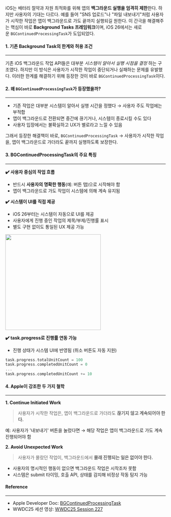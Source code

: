 
iOS는 배터리 절약과 자원 최적화를 위해 앱의 **백그라운드 실행을 엄격히 제한**한다. 하지만 사용자의 기대는 다르다. 예를 들어 "SNS 업로드"나 "파일 내보내기"처럼 사용자가 시작한 작업은 앱이 백그라운드로 가도 끝까지 실행되길 원한다. 이 간극을 해결해주는 핵심이 바로 **Background Tasks 프레임워크**이며, iOS 26에서는 새로운 `BGContinuedProcessingTask`가 도입되었다.


#### 1. 기존 Background Task의 한계와 허용 조건
---
기존 iOS 백그라운드 작업 API들은 대부분 *시스템이 알아서 실행 시점을 결정* 하는 구조였다. 하지만 이 방식은 사용자가 시작한 작업이 중단되거나 실패하는 문제를 유발했다.
이러한 한계를 해결하기 위해 등장한 것이 바로 `BGContinuedProcessingTask`이다.


#### 2. 왜 `BGContinuedProcessingTask`가 등장했을까?
---
- 기존 작업은 대부분 시스템이 알아서 실행 시간을 정했다 → 사용자 주도 작업에는 부적합
- 앱이 백그라운드로 전환되면 중간에 끊기거나, 시스템이 종료시킬 수도 있다
- 사용자 입장에서는 불확실하고 UX가 별로라고 느낄 수 있음

그래서 등장한 해결책이 바로, `BGContinuedProcessingTask` → 사용자가 시작한 작업을, 앱이 백그라운드로 가더라도 끝까지 실행하도록 보장한다.


#### 3. BGContinuedProcessingTask의 주요 특징
---
**✔️ 사용자 중심의 작업 흐름**
- 반드시 **사용자의 명확한 행동**(예: 버튼 탭)으로 시작해야 함
- 앱이 백그라운드로 가도 작업이 시스템에 의해 계속 유지됨

**✔️ 시스템이 UI를 직접 제공**
- iOS 26부터는 시스템이 자동으로 UI를 제공
- 사용자에게 진행 중인 작업의 제목/부제/진행률 표시
- 별도 구현 없이도 통일된 UX 제공 가능

<img src ="BGContinuedProcessingTask_Progress_UI.png" width="300">

**✔️ task.progress로 진행률 연동 가능**
* 진행 상태가 시스템 UI에 반영됨 (취소 버튼도 자동 지원)

```Swift
task.progress.totalUnitCount = 100
task.progress.completedUnitCount = 0
...
task.progress.completedUnitCount += 10
```


#### 4. Apple이 강조한 두 가지 철학
---
**1. Continue Initiated Work**
> 사용자가 시작한 작업은, 앱이 백그라운드로 가더라도 **끊기지 않고 계속되어야 한다.**

예: 사용자가 '내보내기' 버튼을 눌렀다면 → 해당 작업은 앱이 백그라운드로 가도 계속 진행되어야 함

**2. Avoid Unexpected Work**
> 사용자가 몰랐던 작업이, 백그라운드에서 **몰래 진행되는 일은 없어야 한다.**

- 사용자의 명시적인 행동이 없으면 백그라운드 작업은 시작조차 못함
- 시스템은 submit 타이밍, 호출 API, 상태를 감지해 비정상 작동 탐지 가능

#### Reference
---
- Apple Developer Doc: [BGContinuedProcessingTask](https://developer.apple.com/documentation/backgroundtasks/bgcontinuedprocessingtask)
- WWDC25 세션 영상: [WWDC25 Session 227](https://developer.apple.com/videos/play/wwdc2025/227/)





